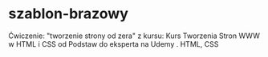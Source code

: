 # szablon-brazowy
Ćwiczenie: "tworzenie strony od zera" z kursu: Kurs Tworzenia Stron WWW w HTML i CSS od Podstaw do eksperta na Udemy . HTML, CSS
